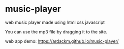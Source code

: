 # music-player
web music player made using html css javascript

You can use the mp3 file by dragging it to the site.

web app demo: https://ardackm.github.io/music-player/

